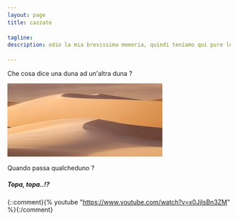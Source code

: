 ```yaml
---
layout: page
title: cazzate

tagline:  
description: odio la mia brevissima memoria, quindi teniamo qui pure le cazzate

---
```

Che cosa dice una duna ad un'altra duna ? 

![dune](img/dune.jpg)

Quando passa qualcheduno ? 

##### Topa, topa..!?
{::comment}{% youtube "https://www.youtube.com/watch?v=x0JjIsBn3ZM" %}{:/comment}
